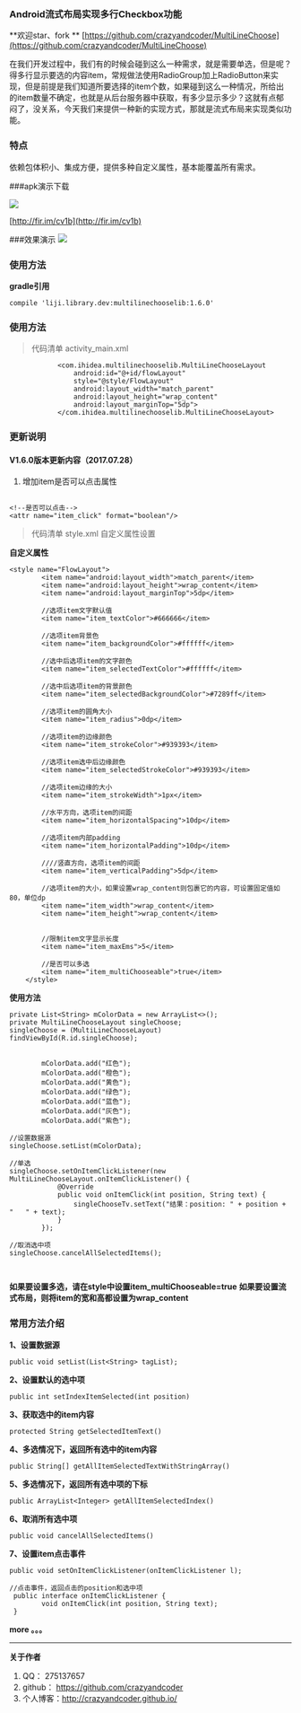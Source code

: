 ### Android流式布局实现多行Checkbox功能

**欢迎star、fork **  [https://github.com/crazyandcoder/MultiLineChoose](https://github.com/crazyandcoder/MultiLineChoose)

在我们开发过程中，我们有的时候会碰到这么一种需求，就是需要单选，但是呢？得多行显示要选的内容item，常规做法使用RadioGroup加上RadioButton来实现，但是前提是我们知道所要选择的item个数，如果碰到这么一种情况，所给出的item数量不确定，也就是从后台服务器中获取，有多少显示多少？这就有点郁闷了，没关系，今天我们来提供一种新的实现方式，那就是流式布局来实现类似功能。

### 特点
依赖包体积小、集成方便，提供多种自定义属性，基本能覆盖所有需求。

###apk演示下载

![](http://img.blog.csdn.net/20161028170127631)

[http://fir.im/cv1b](http://fir.im/cv1b)

###效果演示
![](http://img.blog.csdn.net/20161028163119962)

### 使用方法
**gradle引用**

```
compile 'liji.library.dev:multilinechooselib:1.6.0'
```


### 使用方法 

>  代码清单 activity_main.xml

```
            <com.ihidea.multilinechooselib.MultiLineChooseLayout
                android:id="@+id/flowLayout"
                style="@style/FlowLayout"
                android:layout_width="match_parent"
                android:layout_height="wrap_content"
                android:layout_marginTop="5dp">
            </com.ihidea.multilinechooselib.MultiLineChooseLayout>
```

### 更新说明

####  V1.6.0版本更新内容（2017.07.28）
1. 增加item是否可以点击属性

```

<!--是否可以点击-->
<attr name="item_click" format="boolean"/>
```

>代码清单  style.xml 自定义属性设置

**自定义属性**
```
<style name="FlowLayout">
        <item name="android:layout_width">match_parent</item>
        <item name="android:layout_height">wrap_content</item>
        <item name="android:layout_marginTop">5dp</item>
        
        //选项item文字默认值
        <item name="item_textColor">#666666</item>

		//选项item背景色
        <item name="item_backgroundColor">#ffffff</item>

		//选中后选项item的文字颜色
        <item name="item_selectedTextColor">#ffffff</item>

		//选中后选项item的背景颜色
        <item name="item_selectedBackgroundColor">#7289ff</item>

		//选项item的圆角大小
        <item name="item_radius">0dp</item>
	
		//选项item的边缘颜色
        <item name="item_strokeColor">#939393</item>

		//选项item选中后边缘颜色
        <item name="item_selectedStrokeColor">#939393</item>

		//选项item边缘的大小
        <item name="item_strokeWidth">1px</item>

		//水平方向，选项item的间距
        <item name="item_horizontalSpacing">10dp</item>
        
        //选项item内部padding
        <item name="item_horizontalPadding">10dp</item>

		////竖直方向，选项item的间距
        <item name="item_verticalPadding">5dp</item>
        
        //选项item的大小，如果设置wrap_content则包裹它的内容，可设置固定值如80，单位dp
        <item name="item_width">wrap_content</item>
        <item name="item_height">wrap_content</item>


        //限制item文字显示长度
        <item name="item_maxEms">5</item>
        
        //是否可以多选
        <item name="item_multiChooseable">true</item>
    </style>

```

**使用方法**

```
private List<String> mColorData = new ArrayList<>();
private MultiLineChooseLayout singleChoose;
singleChoose = (MultiLineChooseLayout) findViewById(R.id.singleChoose);

		
		mColorData.add("红色");
        mColorData.add("橙色");
        mColorData.add("黄色");
        mColorData.add("绿色");
        mColorData.add("蓝色");
        mColorData.add("灰色");
        mColorData.add("紫色");
        
//设置数据源
singleChoose.setList(mColorData);

//单选
singleChoose.setOnItemClickListener(new MultiLineChooseLayout.onItemClickListener() {
            @Override
            public void onItemClick(int position, String text) {
                singleChooseTv.setText("结果：position: " + position + "   " + text);
            }
        });

//取消选中项
singleChoose.cancelAllSelectedItems();
 
        
``` 
**如果要设置多选，请在style中设置item_multiChooseable=true**
**如果要设置流式布局，则将item的宽和高都设置为wrap_content**

### 常用方法介绍

**1、设置数据源**
```
public void setList(List<String> tagList);
```


**2、设置默认的选中项**

```
public int setIndexItemSelected(int position)
```

**3、获取选中的item内容**
```
protected String getSelectedItemText()
```

**4、多选情况下，返回所有选中的item内容**

```
public String[] getAllItemSelectedTextWithStringArray()
```


**5、多选情况下，返回所有选中项的下标**

```
public ArrayList<Integer> getAllItemSelectedIndex()
```

 

**6、取消所有选中项**

```
public void cancelAllSelectedItems() 
```

**7、设置item点击事件**

```
public void setOnItemClickListener(onItemClickListener l);

//点击事件，返回点击的position和选中项
 public interface onItemClickListener {
        void onItemClick(int position, String text);
 }
```
 
**more 。。。**


----------


**关于作者**

 1. QQ： 275137657
 2. github： https://github.com/crazyandcoder
 3. 个人博客：http://crazyandcoder.github.io/
